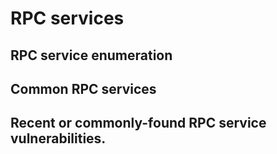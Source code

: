 # RPC services

## RPC service enumeration

## Common RPC services

## Recent or commonly-found RPC service vulnerabilities.

